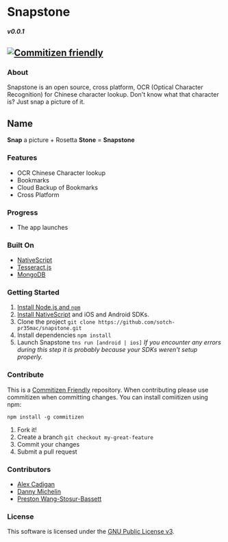 # Snapstone
##### v0.0.1
<a href="http://commitizen.github.io/cz-cli/"><img src="https://camo.githubusercontent.com/6080f52144977b8b2b20e42408379ce68371aafd/68747470733a2f2f696d672e736869656c64732e696f2f62616467652f636f6d6d6974697a656e2d667269656e646c792d627269676874677265656e2e737667" alt="Commitizen friendly" data-canonical-src="https://img.shields.io/badge/commitizen-friendly-brightgreen.svg" style="max-width:100%;"></a>
---

### About
Snapstone is an open source, cross platform, OCR (Optical Character Recognition) for Chinese character lookup. Don't know what that character is? Just snap a picture of it.

## Name
__Snap__ a picture + Rosetta __Stone__ = __Snapstone__

### Features
- OCR Chinese Character lookup
- Bookmarks
- Cloud Backup of Bookmarks
- Cross Platform

### Progress
- The app launches

### Built On
- [NativeScript](https://www.nativescript.org/)
- [Tesseract.js](http://tesseract.projectnaptha.com/)
- [MongoDB](https://www.mongodb.com/)

### Getting Started
1. [Install Node.js and `npm`](https://nodejs.org/en/download/)
2. [Install NativeScript](http://docs.nativescript.org/start/quick-setup) and iOS and Android SDKs.
3. Clone the project `git clone https://github.com/sotch-pr35mac/snapstone.git`
4. Install dependencies `npm install`
5. Launch Snapstone `tns run [android | ios]` *If you encounter any errors during this step it is probably because your SDKs weren't setup properly.*

### Contribute
This is a [Commitizen Friendly](https://github.com/commitizen/cz-cli) repository. When contributing please use commitizen when committing changes. You can install comiitizen using npm:
```
npm install -g commitizen
```
1. Fork it!
2. Create a branch `git checkout my-great-feature`
3. Commit your changes
4. Submit a pull request

### Contributors
- [Alex Cadigan](https://github.com/AlexCadigan)
- [Danny Michelin](https://github.com/dmichelin)
- [Preston Wang-Stosur-Bassett](https://github.com/sotch-pr35mac)

### License
This software is licensed under the [GNU Public License v3]().
